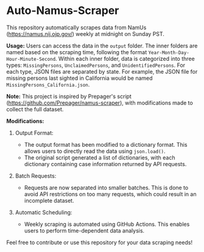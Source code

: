 # Auto-Namus-Scraper

This repository automatically scrapes data from NamUs (https://namus.nij.ojp.gov/) weekly at midnight on Sunday PST.

**Usage:**
Users can access the data in the `output` folder.
The inner folders are named based on the scraping time, following the format `Year-Month-Day-Hour-Minute-Second`.
Within each inner folder, data is categorized into three types: `MissingPersons`, `UnclaimedPersons`, and `UnidentifiedPersons`.
For each type, JSON files are separated by state. For example, the JSON file for missing persons last sighted in California would be named `MissingPersons_California.json`.

**Note:**
This project is inspired by Prepager's script (https://github.com/Prepager/namus-scraper), with modifications made to collect the full dataset.

**Modifications:**

1. Output Format:

   - The output format has been modified to a dictionary format. This allows users to directly read the data using `json.load()`.
   - The original script generated a list of dictionaries, with each dictionary containing case information returned by API requests.

2. Batch Requests:

   - Requests are now separated into smaller batches. This is done to avoid API restrictions on too many requests, which could result in an incomplete dataset.

3. Automatic Scheduling:
   - Weekly scraping is automated using GitHub Actions. This enables users to perform time-dependent data analysis.

Feel free to contribute or use this repository for your data scraping needs!

